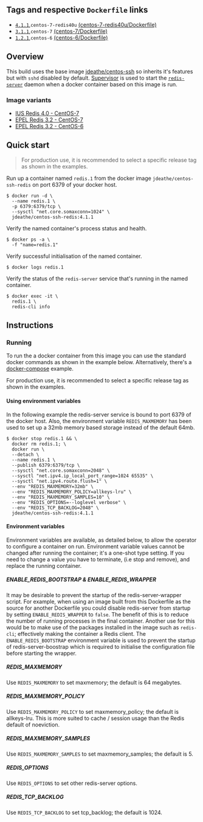 ## Tags and respective `Dockerfile` links

- [`4.1.1`](https://github.com/jdeathe/centos-ssh-redis/tree/4.1.1),`centos-7-redis40u` [(centos-7-redis40u/Dockerfile)](https://github.com/jdeathe/centos-ssh-redis/blob/centos-7-redis40u/Dockerfile)
- [`3.1.1`](https://github.com/jdeathe/centos-ssh-redis/tree/3.1.1),`centos-7` [(centos-7/Dockerfile)](https://github.com/jdeathe/centos-ssh-redis/blob/centos-7/Dockerfile)
- [`1.2.1`](https://github.com/jdeathe/centos-ssh-redis/tree/1.2.1),`centos-6` [(centos-6/Dockerfile)](https://github.com/jdeathe/centos-ssh-redis/blob/centos-6/Dockerfile)

## Overview

This build uses the base image [jdeathe/centos-ssh](https://github.com/jdeathe/centos-ssh) so inherits it's features but with `sshd` disabled by default. [Supervisor](http://supervisord.org/) is used to start the [`redis-server`](https://redis.io/) daemon when a docker container based on this image is run.

### Image variants

- [IUS Redis 4.0 - CentOS-7](https://github.com/jdeathe/centos-ssh-redis/tree/centos-7-redis40u)
- [EPEL Redis 3.2 - CentOS-7](https://github.com/jdeathe/centos-ssh-redis/tree/centos-7)
- [EPEL Redis 3.2 - CentOS-6](https://github.com/jdeathe/centos-ssh-redis/tree/centos-6)

## Quick start

> For production use, it is recommended to select a specific release tag as shown in the examples.

Run up a container named `redis.1` from the docker image `jdeathe/centos-ssh-redis` on port 6379 of your docker host.

```
$ docker run -d \
  --name redis.1 \
  -p 6379:6379/tcp \
  --sysctl "net.core.somaxconn=1024" \
  jdeathe/centos-ssh-redis:4.1.1
```

Verify the named container's process status and health.

```
$ docker ps -a \
  -f "name=redis.1"
```

Verify successful initialisation of the named container.

```
$ docker logs redis.1
```

Verify the status of the `redis-server` service that's running in the named container.

```
$ docker exec -it \
  redis.1 \
  redis-cli info
```

## Instructions

### Running

To run the a docker container from this image you can use the standard docker commands as shown in the example below. Alternatively, there's a [docker-compose](https://github.com/jdeathe/centos-ssh-redis/blob/centos-7-redis40u/docker-compose.yml) example.

For production use, it is recommended to select a specific release tag as shown in the examples.

#### Using environment variables

In the following example the redis-server service is bound to port 6379 of the docker host. Also, the environment variable `REDIS_MAXMEMORY` has been used to set up a 32mb memory based storage instead of the default 64mb.

```
$ docker stop redis.1 && \
  docker rm redis.1; \
  docker run \
  --detach \
  --name redis.1 \
  --publish 6379:6379/tcp \
  --sysctl "net.core.somaxconn=2048" \
  --sysctl "net.ipv4.ip_local_port_range=1024 65535" \
  --sysctl "net.ipv4.route.flush=1" \
  --env "REDIS_MAXMEMORY=32mb" \
  --env "REDIS_MAXMEMORY_POLICY=allkeys-lru" \
  --env "REDIS_MAXMEMORY_SAMPLES=10" \
  --env "REDIS_OPTIONS=--loglevel verbose" \
  --env "REDIS_TCP_BACKLOG=2048" \
  jdeathe/centos-ssh-redis:4.1.1
```

#### Environment variables

Environment variables are available, as detailed below, to allow the operator to configure a container on run. Environment variable values cannot be changed after running the container; it's a one-shot type setting. If you need to change a value you have to terminate, (i.e stop and remove), and replace the running container.

##### ENABLE_REDIS_BOOTSTRAP & ENABLE_REDIS_WRAPPER

It may be desirable to prevent the startup of the redis-server-wrapper script. For example, when using an image built from this Dockerfile as the source for another Dockerfile you could disable redis-server from startup by setting `ENABLE_REDIS_WRAPPER` to `false`. The benefit of this is to reduce the number of running processes in the final container. Another use for this would be to make use of the packages installed in the image such as `redis-cli`; effectively making the container a Redis client. The `ENABLE_REDIS_BOOTSTRAP` environment variable is used to prevent the startup of redis-server-boostrap which is required to initialise the configuration file before starting the wrapper.

##### REDIS_MAXMEMORY

Use `REDIS_MAXMEMORY` to set maxmemory; the default is 64 megabytes.

##### REDIS_MAXMEMORY_POLICY

Use `REDIS_MAXMEMORY_POLICY` to set maxmemory_policy; the default is allkeys-lru. This is more suited to cache / session usage than the Redis default of noeviction.

##### REDIS_MAXMEMORY_SAMPLES

Use `REDIS_MAXMEMORY_SAMPLES` to set maxmemory_samples; the default is 5.

##### REDIS_OPTIONS

Use `REDIS_OPTIONS` to set other redis-server options.

##### REDIS_TCP_BACKLOG

Use `REDIS_TCP_BACKLOG` to set tcp_backlog; the default is 1024.
